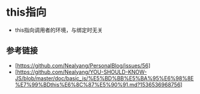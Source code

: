 # this指向
- this指向调用者的环境，与绑定时无关


## 参考链接
- [https://github.com/Nealyang/PersonalBlog/issues/56]
- [https://github.com/Nealyang/YOU-SHOULD-KNOW-JS/blob/master/doc/basic_js/%E5%BD%BB%E5%BA%95%E6%98%8E%E7%99%BDthis%E6%8C%87%E5%90%91.md?1536536968756]